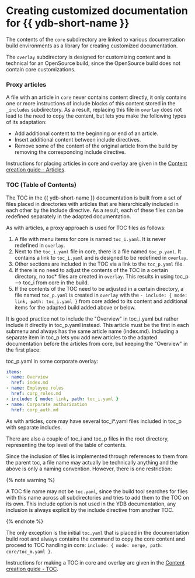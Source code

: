 # Creating customized documentation for {{ ydb-short-name }}

The contents of the `core` subdirectory are linked to various documentation build environments as a library for creating customized documentation.

The `overlay` subdirectory is designed for customizing content and is technical for an OpenSource build, since the OpenSource build does not contain core customizations.

### Proxy articles

A file with an article in `core` never contains content directly, it only contains one or more instructions of include blocks of this content stored in the `_includes` subdirectory. As a result, replacing this file in `overlay` does not lead to the need to copy the content, but lets you make the following types of its adaptation:

* Add additional content to the beginning or end of an article.
* Insert additional content between include directives.
* Remove some of the content of the original article from the build by removing the corresponding include directive.

Instructions for placing articles in core and overlay are given in the [Content creation guide - Articles](content.md#articles).

### TOC (Table of Contents)

The TOC in the {{ ydb-short-name }} documentation is built from a set of files placed in directories with articles that are hierarchically included in each other by the include directive. As a result, each of these files can be redefined separately in the adapted documentation.

As with articles, a proxy approach is used for TOC files as follows:

1. A file with menu items for core is named `toc_i.yaml`. It is never redefined in `overlay`.
1. Next to the `toc_i.yaml` file in core, there is a file named `toc_p.yaml`. It contains a link to `toc_i.yaml` and is designed to be redefined in `overlay`.
1. Other sections are included in the TOC via a link to the `toc_p.yaml` file.
1. If there is no need to adjust the contents of the TOC in a certain directory, no toc* files are created in `overlay`. This results in using toc_p --> toc_i from core in the build.
1. If the contents of the TOC need to be adjusted in a certain directory, a file named `toc_p.yaml` is created in `overlay` with the `- include: { mode: link, path: toc_i.yaml }` from core added to its content and additional items for the adapted build added above or below.

It is good practice not to include the "Overview" in toc_i.yaml but rather include it directly in toc_p.yaml instead. This article must be the first in each submenu and always has the same article name (index.md). Including a separate item in toc_p lets you add new articles to the adapted documentation before the articles from core, but keeping the "Overview" in the first place:

toc_p.yaml in some corporate overlay:

```yaml
items:
- name: Overview
  href: index.md
- name: Employee roles
  href: corp_roles.md
- include: { mode: link, path: toc_i.yaml }
- name: Corporate authorization
  href: corp_auth.md
```

As with articles, core may have several toc_i*.yaml files included in toc_p with separate includes.

There are also a couple of toc_i and toc_p files in the root directory, representing the top level of the table of contents.

Since the inclusion of files is implemented through references to them from the parent toc, a file name may actually be technically anything and the above is only a naming convention. However, there is one restriction:

{% note warning %}

A TOC file name may not be `toc.yaml`, since the build tool searches for files with this name across all subdirectories and tries to add them to the TOC on its own. This include option is not used in the YDB documentation, any inclusion is always explicit by the include directive from another TOC.

{% endnote %}

The only exception is the initial `toc.yaml` that is placed in the documentation build root and always contains the command to copy the core content and proceed to TOC handling in core: `include: { mode: merge, path: core/toc_m.yaml }`.

Instructions for making a TOC in core and overlay are given in the [Content creation guide - TOC](content.md#toc).